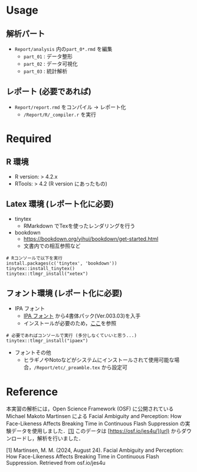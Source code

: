 # Usage

## 解析パート
- `Report/analysis` 内の`part_0*.rmd` を編集
  - `part_01` : データ整形
  - `part_02` : データ可視化
  - `part_03` : 統計解析

## レポート (必要であれば)
- `Report/report.rmd` をコンパイル → レポート化
  - `/Report/R/_compiler.r` を実行

# Required
## R 環境
- R version: > 4.2.x
- RTools: > 4.2 (R version にあったもの)

## Latex 環境 (レポート化に必要)
- tinytex
  - RMarkdown でTexを使ったレンダリングを行う
- bookdown
  - https://bookdown.org/yihui/bookdown/get-started.html
  - 文書内での相互参照など

```{r}
# Rコンソールで以下を実行
install.packages(c('tinytex', 'bookdown'))
tinytex::install_tinytex()
tinytex::tlmgr_install("xetex")
```

## フォント環境 (レポート化に必要)
- IPA フォント
  - [IPA フォント](https://moji.or.jp/ipafont/ipa00303/) から4書体パック(Ver.003.03)を入手
  - インストールが必要のため，[ここ](https://moji.or.jp/ipafont/installation/)を参照

```{r}
# 必要であればコンソールで実行 (多分しなくていいと思う...)
tinytex::tlmgr_install("ipaex")
```

- フォントその他
  - ヒラギノやNotoなどがシステムにインストールされて使用可能な場合，`/Report/etc/_preamble.tex` から設定可

# Reference
本実習の解析には，Open Science Framework (OSF) に公開されている Michael Makoto Martinsen による Facial Ambiguity and Perception: How Face-Likeness Affects Breaking Time in Continuous Flash Suppression の実験データを使用しました．[[1]](#1) このデータは [https://osf.io/jes4u/](url) からダウンロードし，解析を行いました．

<a id="1">[1]</a> Martinsen, M. M. (2024, August 24). Facial Ambiguity and Perception: How Face-Likeness Affects Breaking Time in Continuous Flash Suppression. Retrieved from osf.io/jes4u